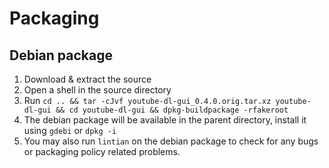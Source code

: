 # Packaging

## Debian package

1. Download & extract the source
2. Open a shell in the source directory
3. Run `cd .. && tar -cJvf youtube-dl-gui_0.4.0.orig.tar.xz youtube-dl-gui && cd youtube-dl-gui && dpkg-buildpackage -rfakeroot`
4. The debian package will be available in the parent directory, install it using `gdebi` or `dpkg -i`
5. You may also run `lintian` on the debian package to check for any bugs or packaging policy related problems.